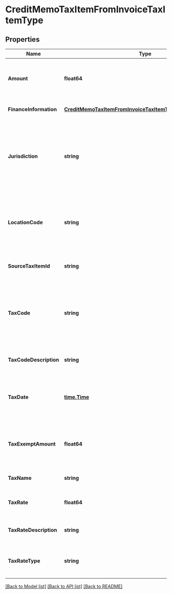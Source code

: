 # CreditMemoTaxItemFromInvoiceTaxItemType

## Properties
Name | Type | Description | Notes
------------ | ------------- | ------------- | -------------
**Amount** | **float64** | The amount of the credit memo taxation item.  | [optional] [default to null]
**FinanceInformation** | [**CreditMemoTaxItemFromInvoiceTaxItemTypeFinanceInformation**](CreditMemoTaxItemFromInvoiceTaxItemType_financeInformation.md) |  | [optional] [default to null]
**Jurisdiction** | **string** | The jurisdiction that applies the tax or VAT. This value is typically a state, province, county, or city.   | [optional] [default to null]
**LocationCode** | **string** | The identifier for the location based on the value of the &#x60;taxCode&#x60; field.  | [optional] [default to null]
**SourceTaxItemId** | **string** | The ID of the source taxation item.  | [optional] [default to null]
**TaxCode** | **string** | The tax code identifies which tax rules and tax rates to apply to a specific credit memo.   | [optional] [default to null]
**TaxCodeDescription** | **string** | The description of the tax code.  | [optional] [default to null]
**TaxDate** | [**time.Time**](time.Time.md) | The date that the tax is applied to the credit memo, in &#x60;yyyy-mm-dd&#x60; format.  | [optional] [default to null]
**TaxExemptAmount** | **float64** | The amount of taxes or VAT for which the customer has an exemption.  | [optional] [default to null]
**TaxName** | **string** | The name of taxation.  | [optional] [default to null]
**TaxRate** | **float64** | The tax rate applied to the credit memo.  | [optional] [default to null]
**TaxRateDescription** | **string** | The description of the tax rate.   | [optional] [default to null]
**TaxRateType** | **string** | The type of the tax rate applied to the credit memo.   | [optional] [default to null]

[[Back to Model list]](../README.md#documentation-for-models) [[Back to API list]](../README.md#documentation-for-api-endpoints) [[Back to README]](../README.md)


